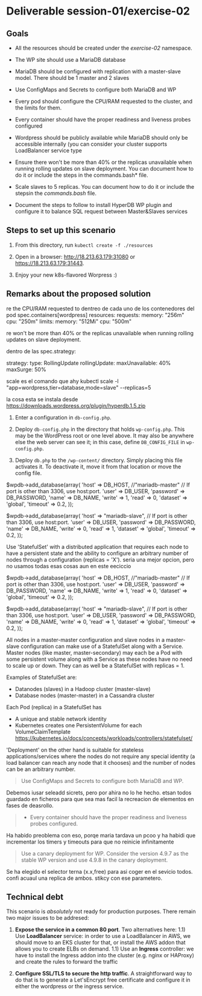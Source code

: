 
  # Deliverable session-01/exercise-02
  
  ## Goals
  

* All the resources should be created under the *exercise-02* namespace.

* The WP site should use a MariaDB database

* MariaDB should be configured with replication with a master-slave model. There should be 1 master and 2 slaves

* Use ConfigMaps and Secrets to configure both MariaDB and WP

* Every pod should configure the CPU/RAM requested to the cluster, and the limits for them.

* Every container should have the proper readiness and liveness probes configured

* Wordpress should be publicly available while MariaDB should only be accessible internally (you can consider your cluster supports LoadBalancer service type

* Ensure there won't be more than 40% or the replicas unavailable when running rolling updates on slave deployment. You can document how to do it or include the steps in the commands.bash* file.

* Scale slaves to 5 replicas. You can document how to do it or include the stepsin the *commands.bash* file.

* Document the steps to follow to install HyperDB WP plugin and configure it to balance SQL request between Master&Slaves services
  
## Steps to set up this scenario

1) From this directory, run `kubectl create -f ./resources`

2) Open in a browser:  http://18.213.63.179:31080 or  https://18.213.63.179:31443.

3) Enjoy your new k8s-flavored Worpress :)

## Remarks about the proposed solution

re the CPU/RAM requested to
dentreo de cada uno de los contenedores del pod spec.containers[wordpress]
        resources:
            requests:
              memory: "256m"
              cpu: "250m"
            limits:
              memory: "512Mi"
              cpu: "500m"

re won't be more than 40% or the replicas unavailable when running rolling updates on slave deployment.

dentro de las spec.strategy:

  strategy:
    type: RollingUpdate
    rollingUpdate:
      maxUnavailable: 40%
      maxSurge: 50%


scale es el comando que ahy kubectl scale -l "app=wordpress,tier=database,mode=slave" --replicas=5


la cosa esta se instala desde https://downloads.wordpress.org/plugin/hyperdb.1.5.zip

1. Enter a configuration in `db-config.php`.

2. Deploy `db-config.php` in the directory that holds `wp-config.php`. This may be the WordPress root or one level above. It may also be anywhere else the web server can see it; in this case, define `DB_CONFIG_FILE` in `wp-config.php`.

3. Deploy `db.php` to the `/wp-content/` directory. Simply placing this file activates it. To deactivate it, move it from that location or move the config file.



$wpdb->add_database(array(
	'host'     => DB_HOST, //"mariadb-master"    // If port is other than 3306, use host:port.
	'user'     => DB_USER,
	'password' => DB_PASSWORD,
	'name'     => DB_NAME,
	'write'    => 1,
	'read'     => 0,
	'dataset'  => 'global',
	'timeout'  => 0.2,
));

$wpdb->add_database(array(
	'host'     => "mariadb-slave",     // If port is other than 3306, use host:port.
	'user'     => DB_USER,
	'password' => DB_PASSWORD,
	'name'     => DB_NAME,
	'write'    => 0,
	'read'     => 1,
	'dataset'  => 'global',
	'timeout'  => 0.2,
));



Use 'StatefulSet' with a distributed application that requires each node to have a persistent state and the ability to configure an arbitrary number of nodes through a configuration (replicas = 'X'). seria una mejor opcion, pero no usamos todas esas cosas aun en este eeciccio

$wpdb->add_database(array(
	'host'     => DB_HOST, //"mariadb-master"    // If port is other than 3306, use host:port.
	'user'     => DB_USER,
	'password' => DB_PASSWORD,
	'name'     => DB_NAME,
	'write'    => 1,
	'read'     => 0,
	'dataset'  => 'global',
	'timeout'  => 0.2,
));

$wpdb->add_database(array(
	'host'     => "mariadb-slave",     // If port is other than 3306, use host:port.
	'user'     => DB_USER,
	'password' => DB_PASSWORD,
	'name'     => DB_NAME,
	'write'    => 0,
	'read'     => 1,
	'dataset'  => 'global',
	'timeout'  => 0.2,
));

All nodes in a master-master configuration and slave nodes in a master-slave configuration can make use of a StatefulSet along with a Service. Master nodes (like master, master-secondary) may each be a Pod with some persistent volume along with a Service as these nodes have no need to scale up or down. They can as well be a StatefulSet with replicas = 1.

Examples of StatefulSet are: 
- Datanodes (slaves) in a Hadoop cluster (master-slave) 
- Database nodes (master-master) in a Cassandra cluster

Each Pod (replica) in a StatefulSet has 
- A unique and stable network identity 
- Kubernetes creates one PersistentVolume for each VolumeClaimTemplate 
https://kubernetes.io/docs/concepts/workloads/controllers/statefulset/

'Deployment' on the other hand is suitable for stateless applications/services where the nodes do not require any special identity (a load balancer can reach any node that it chooses) and the number of nodes can be an arbitrary number.


>Use ConfigMaps and Secrets to configure both MariaDB and WP.

Debemos iusar seleadd sicrets, pero por ahira no lo he hecho. etsan todos guardado en ficheros para que sea mas facil la recreacion de elementos en fases de deasrollo.


>* Every container should have the proper readiness and liveness probes configured.

Ha habido preoblema con eso, porqe maria tardava un pcoo y ha habidi que incrementar los timers y timeouts para que no reinicie infinitamente


>Use a canary deployment for WP. Consider the version 4.9.7 as the stable WP version and use 4.9.8 in the canary deployment.

Se ha elegido el selector terna (x.x,free) para asi coger en el sevicio todos. confi acuaul una replica de ambos.
stikcy con ese parametero.


## Technical debt
  
This scenario is *absolutely* not ready for production purposes. There remain two major issues to be addresed:

1) **Expose the service in a common 80 port**. Two alternatives here: 
	1.1) Use **LoadBalancer** service: in order to use a LoadBalancer in AWS, we should move to an EKS cluster for that, or install the AWS addon that allows you to create ELBs on demand.
	1.1) Use an **Ingress** controller: we have to install the Ingress addon into the cluster (e.g. nginx or HAProxy) and create the rules to forward the traffic

2) **Configure SSL/TLS to secure the http traffic**. A straightforward way to do that is to generate a Let'sEncrypt free certificate and configure it in either the wordpress or the ingress service.




